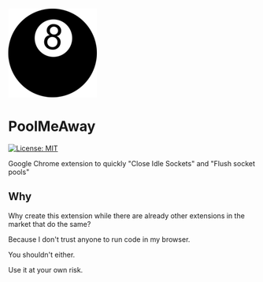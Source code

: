 ![](./icons/pool8_180.png)

# PoolMeAway

[![License: MIT](https://img.shields.io/badge/License-MIT-yellow.svg)](https://opensource.org/licenses/MIT)

Google Chrome extension to quickly "Close Idle Sockets" and "Flush socket pools"

## Why

Why create this extension while there are already other extensions in the market
that do the same?

Because I don't trust anyone to run code in my browser.

You shouldn't either.

Use it at your own risk.
